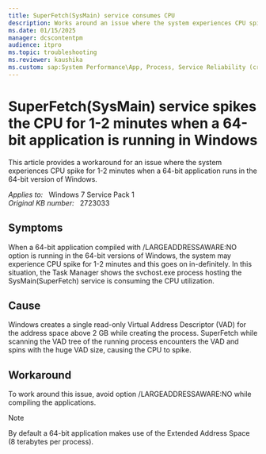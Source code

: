 ```yaml
---
title: SuperFetch(SysMain) service consumes CPU
description: Works around an issue where the system experiences CPU spike for 1-2 minutes when a 64-bit application runs in the 64-bit version of Windows.
ms.date: 01/15/2025
manager: dcscontentpm
audience: itpro
ms.topic: troubleshooting
ms.reviewer: kaushika
ms.custom: sap:System Performance\App, Process, Service Reliability (crash, errors), csstroubleshoot
---
```

# SuperFetch(SysMain) service spikes the CPU for 1-2 minutes when a 64-bit application is running in Windows

This article provides a workaround for an issue where the system experiences CPU spike for 1-2 minutes when a 64-bit application runs in the 64-bit version of Windows.

_Applies to:_ &nbsp; Windows 7 Service Pack 1  
_Original KB number:_ &nbsp; 2723033

## Symptoms

When a 64-bit application compiled with /LARGEADDRESSAWARE:NO option is running in the 64-bit versions of Windows, the system may experience CPU spike for 1-2 minutes and this goes on in-definitely. In this situation, the Task Manager shows the svchost.exe process hosting the SysMain(SuperFetch) service is consuming the CPU utilization.

## Cause

Windows creates a single read-only Virtual Address Descriptor (VAD) for the address space above 2 GB while creating the process. SuperFetch while scanning the VAD tree of the running process encounters the VAD and spins with the huge VAD size, causing the CPU to spike.

## Workaround

To work around this issue, avoid option /LARGEADDRESSAWARE:NO while compiling the applications.

> [!Note]
> By default a 64-bit application makes use of the Extended Address Space (8 terabytes per process).
